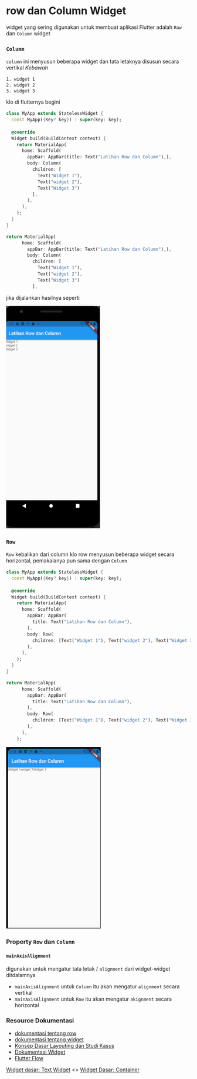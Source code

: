 # row dan Column Widget

widget yang sering digunakan untuk membuat aplikasi Flutter adalah `Row` dan `Column` widget

### `Column`

`column` ini menyusun beberapa widget dan tata letaknya disusun secara vertikal *Kebawah*

```
1. widget 1
2. widget 2 
3. widget 3
```
klo di flutternya begini

```dart
class MyApp extends StatelessWidget {
  const MyApp({Key? key}) : super(key: key);

  @override
  Widget build(BuildContext context) {
    return MaterialApp(
      home: Scaffold(
        appBar: AppBar(title: Text("Latihan Row dan Column"),),
        body: Column(
          children: [
            Text("Widget 1"),
            Text("widget 2"),
            Text("Widget 3")
          ],
        ),
      ),
    );
  }
}
```

```dart
return MaterialApp(
      home: Scaffold(
        appBar: AppBar(title: Text("Latihan Row dan Column"),),
        body: Column(
          children: [
            Text("Widget 1"),
            Text("widget 2"),
            Text("Widget 3")
          ],
```

jika dijalankan hasilnya seperti 

![Column](docs/img/column.png)


### `Row`

`Row` kebalikan dari column klo row menyusun beberapa widget secara horizontal, pemakaianya pun sama dengan
`Column`

```dart
class MyApp extends StatelessWidget {
  const MyApp({Key? key}) : super(key: key);

  @override
  Widget build(BuildContext context) {
    return MaterialApp(
      home: Scaffold(
        appBar: AppBar(
          title: Text("Latihan Row dan Column"),
        ),
        body: Row(
          children: [Text("Widget 1"), Text("widget 2"), Text("Widget 3")],
        ),
      ),
    );
  }
}
```


```dart
return MaterialApp(
      home: Scaffold(
        appBar: AppBar(
          title: Text("Latihan Row dan Column"),
        ),
        body: Row(
          children: [Text("Widget 1"), Text("widget 2"), Text("Widget 3")],
        ),
      ),
    );
```

![Widget Row](docs/img/row.png)

### Property `Row` dan `Column`

#### `mainAxisAlignment`

digunakan untuk mengatur tata letak / `alignment` dari widget-widget ditdalamnya

* `mainAxisAlignment` untuk `Column` itu akan mengatur `alignment` secara vertikal
* `mainAxisAlignment` untuk `Row` itu akan mengatur `akignment` secara horizontal

### Resource Dokumentasi

* [dokumentasi tentang row](https://api.flutter.dev/flutter/widgets/Row-class.html)
* [dokumentasi tentang widget](https://api.flutter.dev/flutter/widgets/Column-class.html)
* [Konsep Dasar Layouting dan Studi Kasus](https://flutter.dev/docs/development/ui/layout)
* [Dokumentasi Widget](https://api.flutter.dev/flutter/widgets/widgets-library.html)
* [Flutter Flow](https://flutterflow.io/)

[Widget dasar: Text Widget]() <> [Widget Dasar: Container]()
